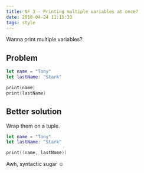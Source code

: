 ```yaml
---
title: Nº 3 - Printing multiple variables at once?
date: 2018-04-24 11:15:33
tags: style
---
```


Wanna print multiple variables?

## Problem

```swift
let name = "Tony"
let lastName: "Stark"

print(name)
print(lastName)
```

## Better solution

Wrap them on a tuple.

```swift
let name = "Tony"
let lastName: "Stark"

print((name, lastName))
```

Awh, syntactic sugar ☺️